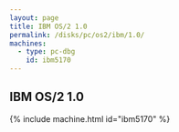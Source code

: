 ```yaml
---
layout: page
title: IBM OS/2 1.0
permalink: /disks/pc/os2/ibm/1.0/
machines:
  - type: pc-dbg
    id: ibm5170
---
```


IBM OS/2 1.0
---

{% include machine.html id="ibm5170" %}
